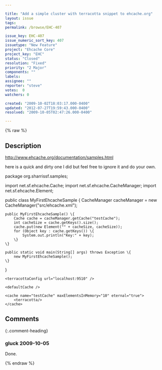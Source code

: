 ```yaml
---

title: "Add a simple cluster with terracotta snippet to ehcache.org"
layout: issue
tags: 
permalink: /browse/EHC-407

issue_key: EHC-407
issue_numeric_sort_key: 407
issuetype: "New Feature"
project: "Ehcache Core"
project_key: "EHC"
status: "Closed"
resolution: "Fixed"
priority: "2 Major"
components: ""
labels: 
assignee: ""
reporter: "steve"
votes:  0
watchers: 0

created: "2009-10-02T18:03:17.000-0400"
updated: "2012-07-27T19:59:43.000-0400"
resolved: "2009-10-05T02:47:26.000-0400"

---
```




{% raw %}



## Description

<div markdown="1" class="description">

http://www.ehcache.org/documentation/samples.html

here is a quick and dirty one I did but feel free to ignore it and do your own.

package org.sharrissf.samples;

import net.sf.ehcache.Cache;
import net.sf.ehcache.CacheManager;
import net.sf.ehcache.Element;

public class MyFirstEhcacheSample \{
	CacheManager cacheManager = new CacheManager("src/ehcache.xml");

	public MyFirstEhcacheSample() \{
		Cache cache = cacheManager.getCache("testCache");
		int cacheSize = cache.getKeys().size();
		cache.put(new Element("" + cacheSize, cacheSize));
		for (Object key : cache.getKeys()) \{
			System.out.println("Key:" + key);
		\}
	\}

	public static void main(String[] args) throws Exception \{
		new MyFirstEhcacheSample();
	\}
\}


<?xml version="1.0" encoding="UTF-8"?>

<ehcache xmlns:xsi="http://www.w3.org/2001/XMLSchema-instance"
	xsi:noNamespaceSchemaLocation="ehcache.xsd">

	<terracottaConfig url="localhost:9510" />

	<defaultCache />

	<cache name="testCache" maxElementsInMemory="10" eternal="true">
		<terracotta/>
	</cache>

</ehcache>


</div>

## Comments


{:.comment-heading}
### **gluck** <span class="date">2009-10-05</span>

<div markdown="1" class="comment">

Done. 

</div>



{% endraw %}
